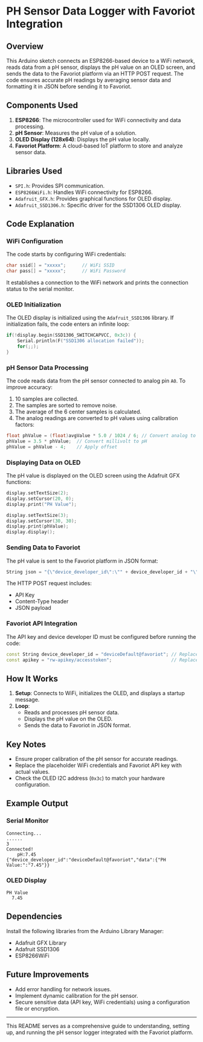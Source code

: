 # PH Sensor Data Logger with Favoriot Integration

## Overview
This Arduino sketch connects an ESP8266-based device to a WiFi network, reads data from a pH sensor, displays the pH value on an OLED screen, and sends the data to the Favoriot platform via an HTTP POST request. The code ensures accurate pH readings by averaging sensor data and formatting it in JSON before sending it to Favoriot.

## Components Used
1. **ESP8266**: The microcontroller used for WiFi connectivity and data processing.
2. **pH Sensor**: Measures the pH value of a solution.
3. **OLED Display (128x64)**: Displays the pH value locally.
4. **Favoriot Platform**: A cloud-based IoT platform to store and analyze sensor data.

## Libraries Used
- `SPI.h`: Provides SPI communication.
- `ESP8266WiFi.h`: Handles WiFi connectivity for ESP8266.
- `Adafruit_GFX.h`: Provides graphical functions for OLED display.
- `Adafruit_SSD1306.h`: Specific driver for the SSD1306 OLED display.

## Code Explanation

### WiFi Configuration
The code starts by configuring WiFi credentials:
```cpp
char ssid[] = "xxxxx";      // WiFi SSID
char pass[] = "xxxxx";      // WiFi Password
```
It establishes a connection to the WiFi network and prints the connection status to the serial monitor.

### OLED Initialization
The OLED display is initialized using the `Adafruit_SSD1306` library. If initialization fails, the code enters an infinite loop:
```cpp
if(!display.begin(SSD1306_SWITCHCAPVCC, 0x3c)) {
    Serial.println(F("SSD1306 allocation failed"));
    for(;;);
}
```

### pH Sensor Data Processing
The code reads data from the pH sensor connected to analog pin `A0`. To improve accuracy:
1. 10 samples are collected.
2. The samples are sorted to remove noise.
3. The average of the 6 center samples is calculated.
4. The analog readings are converted to pH values using calibration factors:
```cpp
float phValue = (float)avgValue * 5.0 / 1024 / 6; // Convert analog to millivolt
phValue = 3.5 * phValue;  // Convert millivolt to pH
phValue = phValue - 4;    // Apply offset
```

### Displaying Data on OLED
The pH value is displayed on the OLED screen using the Adafruit GFX functions:
```cpp
display.setTextSize(2);
display.setCursor(20, 0);
display.print("PH Value");

display.setTextSize(3);
display.setCursor(30, 30);
display.print(phValue);
display.display();
```

### Sending Data to Favoriot
The pH value is sent to the Favoriot platform in JSON format:
```cpp
String json = "{\"device_developer_id\":\"" + device_developer_id + "\",\"data\":{\"PH Value:\":\"" + phValue + "\"}}";
```
The HTTP POST request includes:
- API Key
- Content-Type header
- JSON payload

### Favoriot API Integration
The API key and device developer ID must be configured before running the code:
```cpp
const String device_developer_id = "deviceDefault@favoriot"; // Replace with your device ID
const apikey = "rw-apikey/accesstoken";                      // Replace with your Favoriot API key
```

## How It Works
1. **Setup**: Connects to WiFi, initializes the OLED, and displays a startup message.
2. **Loop**:
   - Reads and processes pH sensor data.
   - Displays the pH value on the OLED.
   - Sends the data to Favoriot in JSON format.

## Key Notes
- Ensure proper calibration of the pH sensor for accurate readings.
- Replace the placeholder WiFi credentials and Favoriot API key with actual values.
- Check the OLED I2C address (`0x3c`) to match your hardware configuration.

## Example Output
### Serial Monitor
```
Connecting...
......
3
Connected!
    pH:7.45
{"device_developer_id":"deviceDefault@favoriot","data":{"PH Value:":"7.45"}}
```

### OLED Display
```
PH Value
  7.45
```

## Dependencies
Install the following libraries from the Arduino Library Manager:
- Adafruit GFX Library
- Adafruit SSD1306
- ESP8266WiFi

## Future Improvements
- Add error handling for network issues.
- Implement dynamic calibration for the pH sensor.
- Secure sensitive data (API key, WiFi credentials) using a configuration file or encryption.

---
This README serves as a comprehensive guide to understanding, setting up, and running the pH sensor logger integrated with the Favoriot platform.

